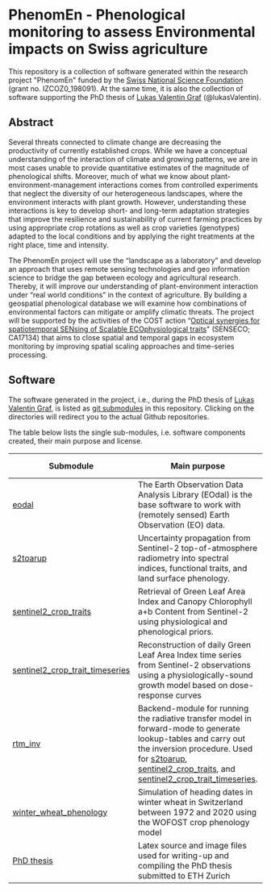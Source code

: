 # PhenomEn - Phenological monitoring to assess Environmental impacts on Swiss agriculture

This repository is a collection of software generated within the research project "PhenomEn" funded by the [Swiss National Science Foundation](https://snf.ch/en/FKhU9kAtfXx7w9AI/page/home) (grant no. IZCOZ0_198091). At the same time, it is also the collection of software supporting the PhD thesis of [Lukas Valentin Graf](https://github.com/lukasValentin) (@lukasValentin).

## Abstract
Several threats connected to climate change are decreasing the productivity of currently established crops. While we have a conceptual understanding of the interaction of climate and growing patterns, we are in most cases unable to provide quantitative estimates of the magnitude of phenological shifts. Moreover, much of what we know about plant-environment-management interactions comes from controlled experiments that neglect the diversity of our heterogeneous landscapes, where the environment interacts with plant growth. However, understanding these interactions is key to develop short- and long-term adaptation strategies that improve the resilience and sustainability of current farming practices by using appropriate crop rotations as well as crop varieties (genotypes) adapted to the local conditions and by applying the right treatments at the right place, time and intensity.

The PhenomEn project will use the “landscape as a laboratory” and develop an approach that uses remote sensing technologies and geo information science to bridge the gap between ecology and agricultural research. Thereby, it will improve our understanding of plant-​environment interaction under “real world conditions” in the context of agriculture. By building a geospatial phenological database we will examine how combinations of environmental factors can mitigate or amplify climatic threats.
The project will be supported by the activities of the COST action “[Optical synergies for spatiotemporal SENsing of Scalable ECOphysiological traits](https://www.senseco.eu/)" (SENSECO; CA17134) that aims to close spatial and temporal gaps in ecosystem monitoring by improving spatial scaling approaches and time-​series processing.

## Software

The software generated in the project, i.e., during the PhD thesis of [Lukas Valentin Graf](https://github.com/lukasValentin), is listed as [git submodules](https://git-scm.com/book/en/v2/Git-Tools-Submodules) in this repository. Clicking on the directories will redirect you to the actual Github repositories.

The table below lists the single sub-modules, i.e. software components created, their main purpose and license.

| Submodule | Main purpose | Scientific Publication | License |
| --------- | ------------ | ---------------------- | ------- |
| [eodal](https://github.com/EOA-team/eodal) | The Earth Observation Data Analysis Library (EOdal) is the base software to work with (remotely sensed) Earth Observation (EO) data. | [Graf et al., 2022, COMPAG](https://doi.org/10.1016/j.compag.2022.107487) | [GPLv3](https://www.gnu.org/licenses/gpl-3.0.en.html) |
| [s2toarup](https://github.com/EOA-team/s2toarup) | Uncertainty propagation from Sentinel-2 top-of-atmosphere radiometry into spectral indices, functional traits, and land surface phenology. | [Graf et al., 2023, IEEE J-STARS](https://doi.org/10.1109/JSTARS.2023.3297713) | [GPLv3](https://www.gnu.org/licenses/gpl-3.0.en.html) |
| [sentinel2_crop_traits](https://github.com/EOA-team/sentinel2_crop_traits) | Retrieval of Green Leaf Area Index and Canopy Chlorophyll a+b Content from Sentinel-2 using physiological and phenological priors. | [Graf et al., 2023, RSE](https://doi.org/10.1016/j.rse.2023.113860) | [GPLv3](https://www.gnu.org/licenses/gpl-3.0.en.html) |
| [sentinel2_crop_trait_timeseries](https://github.com/EOA-team/sentinel2_crop_trait_timeseries) | Reconstruction of daily Green Leaf Area Index time series from Sentinel-2 observations using a physiologically-sound growth model based on dose-response curves | Under review | [GPLv3](https://www.gnu.org/licenses/gpl-3.0.en.html) |
| [rtm_inv](https://github.com/EOA-team/rtm_inv) | Backend-module for running the radiative transfer model in forward-mode to generate lookup-tables and carry out the inversion procedure. Used for [s2toarup](https://github.com/EOA-team/s2toarup), [sentinel2_crop_traits](https://github.com/EOA-team/sentinel2_crop_traits), and [sentinel2_crop_trait_timeseries](https://github.com/EOA-team/sentinel2_crop_trait_timeseries). | Not applicable, see individual references | [GPLv3](https://www.gnu.org/licenses/gpl-3.0.en.html) |
| [winter_wheat_phenology](https://github.com/EOA-team/winter_wheat_phenology) | Simulation of heading dates in winter wheat in Switzerland between 1972 and 2020 using the WOFOST crop phenology model | Under preparation | [GPLv3](https://www.gnu.org/licenses/gpl-3.0.en.html) |
| [PhD thesis](https://github.com/lukasValentin/phd_thesis_lukas/tree/main) | Latex source and image files used for writing-up and compiling the PhD thesis submitted to ETH Zurich | [Download the PDF here](https://polybox.ethz.ch/index.php/s/kHM8XbkQ9XhVhxM) | [InC-NC/1.0](https://rightsstatements.org/page/InC-NC/1.0/) |
